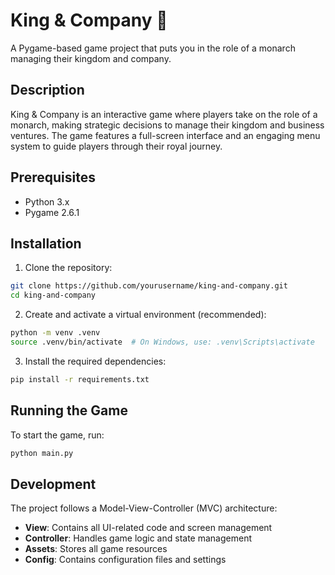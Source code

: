 # King & Company 👑

A Pygame-based game project that puts you in the role of a monarch managing their kingdom and company.

## Description

King & Company is an interactive game where players take on the role of a monarch, making strategic decisions to manage their kingdom and business ventures. The game features a full-screen interface and an engaging menu system to guide players through their royal journey.

## Prerequisites

- Python 3.x
- Pygame 2.6.1

## Installation

1. Clone the repository:

```bash
git clone https://github.com/yourusername/king-and-company.git
cd king-and-company
```

2. Create and activate a virtual environment (recommended):

```bash
python -m venv .venv
source .venv/bin/activate  # On Windows, use: .venv\Scripts\activate
```

3. Install the required dependencies:

```bash
pip install -r requirements.txt
```

## Running the Game

To start the game, run:

```bash
python main.py
```

## Development

The project follows a Model-View-Controller (MVC) architecture:

- **View**: Contains all UI-related code and screen management
- **Controller**: Handles game logic and state management
- **Assets**: Stores all game resources
- **Config**: Contains configuration files and settings
